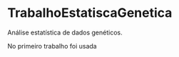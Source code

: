 # TrabalhoEstatiscaGenetica
 Análise estatística de dados genéticos.

 No primeiro trabalho foi usada
